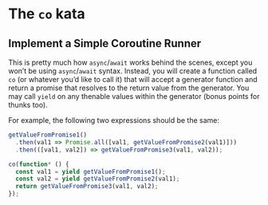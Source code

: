 # The `co` kata

## Implement a Simple Coroutine Runner

This is pretty much how `async`/`await` works behind the scenes, except you won’t be using `async`/`await` syntax. Instead, you will create a function called `co` (or whatever you’d like to call it) that will accept a generator function and return a promise that resolves to the return value from the generator. You may call `yield` on any thenable values within the generator (bonus points for thunks too).

For example, the following two expressions should be the same:

```js
getValueFromPromise1()
  .then(val1 => Promise.all([val1, getValueFromPromise2(val1)]))
  .then(([val1, val2]) => getValueFromPromise3(val1, val2));
```

```js
co(function* () {
  const val1 = yield getValueFromPromise1();
  const val2 = yield getValueFromPromise2(val1);
  return getValueFromPromise3(val1, val2);
});
```
